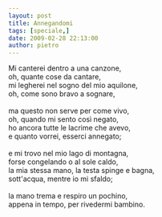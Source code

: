 ```yaml
---
layout: post
title: Annegandomi
tags: [speciale,]
date: 2009-02-28 22:13:00
author: pietro
---
```

Mi canterei dentro a una canzone,<br/>oh, quante cose da cantare,<br/>mi legherei nel sogno del mio aquilone,<br/>oh, come sono bravo a sognare,<br/><br/>ma questo non serve per come vivo,<br/>oh, quando mi sento così negato,<br/>ho ancora tutte le lacrime che avevo,<br/>e quanto vorrei, esserci annegato;<br/><br/>e mi trovo nel mio lago di montagna,<br/>forse congelando o al sole caldo,<br/>la mia stessa mano, la testa spinge e bagna,<br/>sott'acqua, mentre io mi sfaldo;<br/><br/>la mano trema e respiro un pochino,<br/>appena in tempo, per rivedermi bambino.
